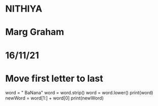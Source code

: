 # NITHIYA
# Marg Graham
# 16/11/21
# Move first letter to last

word = "   BaNana"
word = word.strip()
word = word.lower()
print(word)
newWord = word[1:] + word[0]
print(newWord)
